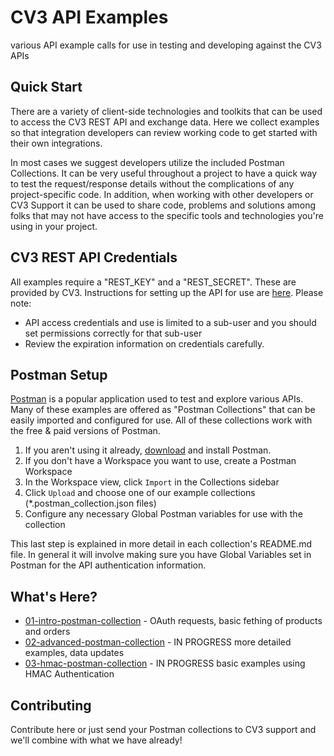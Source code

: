 # CV3 API Examples

various API example calls for use in testing and developing against the CV3 APIs

## Quick Start

There are a variety of client-side technologies and toolkits that can be used to
access the CV3 REST API and exchange data. Here we collect examples so that
integration developers can review working code to get started with their own
integrations.

In most cases we suggest developers utilize the included Postman Collections. It
can be very useful throughout a project to have a quick way to test the
request/response details without the complications of any project-specific code.
In addition, when working with other developers or CV3 Support it can be used to
share code, problems and solutions among folks that may not have access to the
specific tools and technologies you're using in your project.

## CV3 REST API Credentials

All examples require a "REST_KEY" and a "REST_SECRET". These are provided by
CV3. Instructions for setting up the API for use are
[here](https://docs.google.com/document/d/1LG8mM1v5gmoIHL66H5szUVyeZz2chUlT6pGUv7y9-uU/edit).
Please note:

- API access credentials and use is limited to a sub-user and you should set permissions correctly for that sub-user
- Review the expiration information on credentials carefully.

## Postman Setup

[Postman](https://www.postman.com) is a popular application used to test and explore various APIs. Many of these
examples are offered as "Postman Collections" that can be easily imported and configured
for use. All of these collections work with the free & paid versions of Postman.

1. If you aren't using it already, [download](https://www.postman.com/downloads/) and install Postman.
2. If you don't have a Workspace you want to use, create a Postman Workspace
3. In the Workspace view, click `Import` in the Collections sidebar
4. Click `Upload` and choose one of our example collections (\*.postman_collection.json files)
5. Configure any necessary Global Postman variables for use with the collection

This last step is explained in more detail in each collection's README.md file. In general it will
involve making sure you have Global Variables set in Postman for the API authentication information.

## What's Here?

- [01-intro-postman-collection](./01-intro-postman-collection) - OAuth requests, basic fething of products and orders
- [02-advanced-postman-collection](02-advanced-postman-collection) - IN PROGRESS more detailed examples, data updates
- [03-hmac-postman-collection](03-hmac-postman-collection) - IN PROGRESS basic examples using HMAC Authentication

## Contributing

Contribute here or just send your Postman collections to CV3 support and we'll combine with what we have already!
